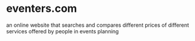 # eventers.com
an online website that searches and compares different prices of different services offered by people in events planning
